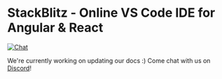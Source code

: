 # StackBlitz - Online VS Code IDE for Angular & React

[![Chat](https://img.shields.io/badge/chat-on%20discord-7289da.svg)](https://discord.gg/stackblitz)

We're currently working on updating our docs :) Come chat with us on [Discord](https://discord.gg/stackblitz)!
